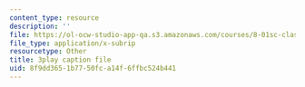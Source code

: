 ```yaml
---
content_type: resource
description: ''
file: https://ol-ocw-studio-app-qa.s3.amazonaws.com/courses/8-01sc-classical-mechanics-fall-2016/8f9dd3651b7750fca14f6ffbc524b441_dvWKCH0ocu8.vtt
file_type: application/x-subrip
resourcetype: Other
title: 3play caption file
uid: 8f9dd365-1b77-50fc-a14f-6ffbc524b441
---
```

